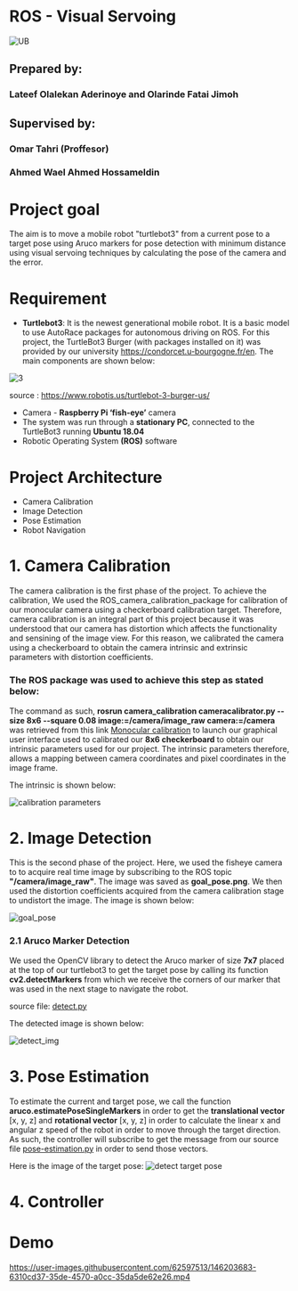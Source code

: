 # ROS - Visual Servoing

![UB](https://user-images.githubusercontent.com/62597513/145659645-9ab35c4d-694e-499d-8fad-6bf1091d32ec.jpeg)

## Prepared by:
### Lateef Olalekan Aderinoye and Olarinde Fatai Jimoh

## Supervised by: 
   ###            Omar Tahri (Proffesor)
   ###            Ahmed Wael Ahmed Hossameldin

   

# Project goal
The aim is to move a mobile robot "turtlebot3" from a current pose to a target pose using Aruco markers for pose detection with minimum distance using visual servoing techniques by calculating the pose of the camera and the error.
 
 # Requirement 
- **Turtlebot3**: It is the newest generational mobile robot. It is a basic model to use AutoRace packages for autonomous driving on ROS. For this project, the TurtleBot3 Burger (with packages installed on it) was  provided by our university https://condorcet.u-bourgogne.fr/en.  The main components are shown below: 

![3](https://user-images.githubusercontent.com/62597513/145630186-4da6bcb0-b4aa-4c0d-b006-39453fabb56b.png)

source : https://www.robotis.us/turtlebot-3-burger-us/


- Camera - **Raspberry Pi ‘fish-eye’** camera
- The system was run through a **stationary PC**, connected to the TurtleBot3 running **Ubuntu 18.04**
- Robotic Operating System **(ROS)** software


# Project Architecture 
- Camera Calibration
- Image Detection
- Pose Estimation
- Robot Navigation


# 1. Camera Calibration
The camera  calibration is the first phase of the project. To achieve the calibration, We used the ROS_camera_calibration_package for calibration of our monocular camera using a checkerboard calibration target. Therefore, camera calibration is an integral part of this project because it was understood that our camera has distortion which affects the functionality and sensining of the image view. For this reason, we calibrated the camera using a checkerboard to obtain the camera intrinsic and extrinsic parameters with distortion coefficients.

### The ROS package was used to achieve this step as stated below:
The command as such, **rosrun camera_calibration cameracalibrator.py --size 8x6 --square 0.08 image:=/camera/image_raw camera:=/camera** was retrieved from this link [Monocular calibration](http://wiki.ros.org/camera_calibration/Tutorials/MonocularCalibration) to launch our graphical user interface used to calibrated our **8x6 checkerboard** to obtain our intrinsic parameters used for our project. The intrinsic parameters therefore, allows a mapping between camera coordinates and pixel coordinates in the image frame.

The intrinsic is shown below:

![calibration parameters](https://user-images.githubusercontent.com/62597513/146257300-e954d881-9e4a-4ef2-b118-5e6a87731aba.png)


# 2. Image Detection 

This is the second phase of the project. Here, we used the fisheye camera to to acquire real time image by subscribing to the ROS topic **"/camera/image_raw"**. The image was saved as **goal_pose.png**. We then used the distortion coefficients acquired from the camera calibration stage to undistort the image. The image is shown below: 

![goal_pose](https://user-images.githubusercontent.com/62597513/146259814-f4354f2c-3400-4e60-850f-02a537bbb40a.png)


### 2.1 Aruco Marker Detection
We used the OpenCV library to detect the Aruco marker of size **7x7** placed at the top of our turtlebot3 to get the target pose by calling its function **cv2.detectMarkers** from which we receive the corners of our marker that was used in the next stage to navigate the robot. 

source file: [detect.py](https://github.com/jimohola/Visual_Servoing_project/blob/main/launch%20files/detect.py)

The detected image is shown below:

![detect_img](https://user-images.githubusercontent.com/62597513/146269872-b68618c9-fd22-40d2-a484-7b1abe7f6337.png)



# 3. Pose Estimation

To estimate the current and target pose, we call the function **aruco.estimatePoseSingleMarkers** in order to get the  **translational vector** [x, y, z] and **rotational vector** [x, y, z] in order to calculate the linear x and angular z speed of the robot in order to move through the target direction. As such, the controller will subscribe to get the  message from our source file [pose-estimation.py](https://github.com/jimohola/Visual_Servoing_project/blob/main/launch%20files/pose-estimation.py) in order to send those vectors.

Here is the image of the target pose:
![detect target pose](https://user-images.githubusercontent.com/62597513/146269854-677edffa-9cd0-4e97-bcb3-3bcdd4350181.png)



# 4. Controller 


# Demo

https://user-images.githubusercontent.com/62597513/146203683-6310cd37-35de-4570-a0cc-35da5de62e26.mp4





